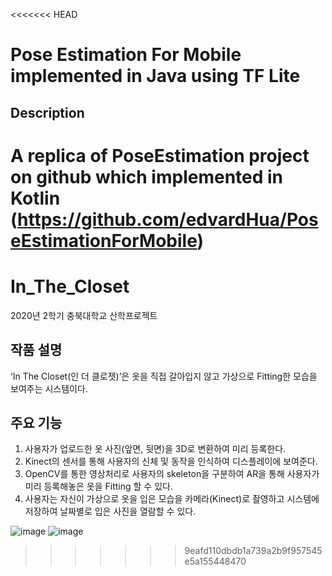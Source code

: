 <<<<<<< HEAD
# Pose Estimation For Mobile implemented in Java using TF Lite

## Description
A replica of PoseEstimation project on github which implemented in Kotlin
(https://github.com/edvardHua/PoseEstimationForMobile)
=======
In_The_Closet
=============
2020년 2학기 충북대학교 산학프로젝트

작품 설명
-------------
‘In The Closet(인 더 클로젯)’은 옷을 직접 갈아입지 않고 가상으로 Fitting한 모습을 보여주는 시스템이다. 

주요 기능
-------------
1. 사용자가 업로드한 옷 사진(앞면, 뒷면)을 3D로 변환하여 미리 등록한다.
2. Kinect의 센서를 통해 사용자의 신체 및 동작을 인식하여 디스플레이에 보여준다.
3. OpenCV를 통한 영상처리로 사용자의 skeleton을 구분하여 AR을 통해 사용자가 미리 등록해놓은 옷을 Fitting 할 수 있다.
4. 사용자는 자신이 가상으로 옷을 입은 모습을 카메라(Kinect)로 촬영하고 시스템에 저장하여 날짜별로 입은 사진을 열람할 수 있다.

![image](https://user-images.githubusercontent.com/40588805/95196224-c3107000-0812-11eb-9550-1fdf77acbb52.png)
![image](https://user-images.githubusercontent.com/40588805/95196323-d6234000-0812-11eb-96e4-b2cf3636f5d6.png)
>>>>>>> 9eafd110dbdb1a739a2b9f957545e5a155448470
